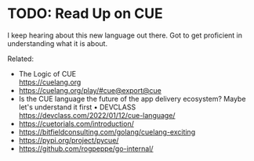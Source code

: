 # TODO: Read Up on CUE

I keep hearing about this new language out there. Got to get proficient
in understanding what it is about.

Related:

* The Logic of CUE  
  <https://cuelang.org>
* <https://cuelang.org/play/#cue@export@cue>
* Is the CUE language the future of the app delivery ecosystem? Maybe let's understand it first • DEVCLASS  
  <https://devclass.com/2022/01/12/cue-language/>
* <https://cuetorials.com/introduction/>
* <https://bitfieldconsulting.com/golang/cuelang-exciting>
* <https://pypi.org/project/pycue/>
* <https://github.com/rogpeppe/go-internal/>

